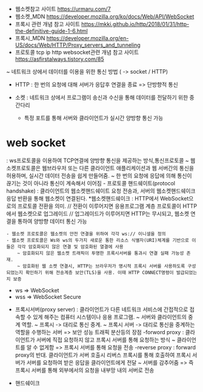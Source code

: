 - 웹소켓참고 사이트 https://urmaru.com/7
- 웹소켓_MDN https://developer.mozilla.org/ko/docs/Web/API/WebSocket
- 프록시 관련 개념 참고 사이트 https://mkki.github.io/http/2018/01/31/http-the-definitive-guide-1-6.html
- 프록시_MDN https://developer.mozilla.org/en-US/docs/Web/HTTP/Proxy_servers_and_tunneling
- 프로토콜 tcp ip http websocket관련 개념 참고 사이트 https://asfirstalways.tistory.com/85

~ 네트워크 상에서 데이터를 이용을 위한 통신 방법 ( -> socket / HTTP)

* HTTP 
: 한 번의 요청에 대해 서버가 응답후 연결을 종료 => 단방향적 통신


* 소켓
: 네트워크 상에서 프로그램이 송신과 수신을 통해 데이터를 전달하기 위한 중간다리
    - 특정 포트를 통해 서버와 클라이언트가 실시간 양방향 통신 가능

# web socket 
: ws프로토콜을 이용하여 TCP연결에 양방향 통신을 제공하는 방식,통신프로토콜
    ~ 웹소켓프로토콜은 웹브라우저 또는 다른 클라이언트 애플리케이션과 웹 서버간의 통신을 허용하며, 실시간 데이터 전송을 쉽게 만들어줌.
    ~ 한 번의 요청에 응답에 의해 통신이 끊기는 것이 아니라 통신이 계속해서 이어짐
    - 프로토콜 핸드쉐이트(protocol handshake)
        : 클라이언트의 웹소켓핸드쉐이트 요청 전송과, 서버의 웹소켓핸드쉐이크 응답 반환을 통해 웹소켓이 연결된다. 
            *웹소켓핸드쉐이크
                : HTTP에서 WebSocket으로의 프로토콜 전환을 의미.
                //  전환이 이루어지면 응용프로그램 계층 프로토콜이 HTTP에서 웹소켓으로 업그레이드
                //  업그레이드가 이루어지면 HTTP는 무시되고, 웹소켓 연결을 통하여 양방향 데이터 통신 가능

    - 웹소켓 프로토콜은 웹소켓의 안전 연결을 위하여 각각 ws:// 이니셜을 정의
    - 웹소켓 프로토콜은 Ws와 ws의 두가지 새로운 통한 리소스 식별자(URI)체계를 기반으로 이들은 각각 암호화되지 않은 연결 및 암호화된 열결에 사용
        ~ 암호화되지 않은 웹소켓 트래픽이 투명한 프록시서버를 통과시 연결 실패 가능성 존재.
        ~ 암호화된 웹 소켓 연결시, HTTP는 브라우저가 명시적 프록시 서버를 사용하도록 구성되었는지 확인하기 위해 전송계층 보안(TLS)을 사용. 이때 HTTP CONNECT명령이 발급되었는지 보증

- ws => WebSocket
- wss => WebSocket Secure

* 프록시서버(proxy server) 
: 클라이언트가 다른 네트워크 서비스에 간접적으로 접속할 수 있게 해주는 컴퓨터 시스템이나 응용 프로그램.
~ 서버와 클라이언트의 중계 역할.
~ 프록시 -> 대리로 통신 중계.
~ 프록시 서버 ->  대리로 통신을 중계하는 역할을 수행하는 서버
    => 보안 성능 트래픽 분산등의 장점
    -forword proxy
        : 클라이언트가 서버에 직접 요청하지 않고 프록시 서버를 통해 요청하는 방식
        ~ 클라이언트를 알 수 없게함
        => 프록시 서버를 통해 요청을 전송
    -reverse proxy
        : forward proxy의 반대. 클라이언트가 서버 호출시 리버스 프록시를 통해 호출하여 프록시 서버가 서버를 요청하여 받은 응답을 클라이언트에게 전달
        ~ 서버를 감추어줌
        => 즉 프록시 서버를 통해 외부에서의 요청을 내부망 내의 서버로 전송

* 핸드쉐이크 



